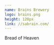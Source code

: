 ```yaml
---
name: Brains Brewery
logo: brains.png
height: 120px
link: //sabrain.com/
---
```

<ul style="list-style-type:none; margin:0; padding:0;">
  <li>Bread of Heaven</li>
</ul>

